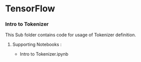 # TensorFlow

### Intro to Tokenizer

This Sub folder contains code for usage of Tokenizer definition.

1. Supporting Notebooks :

    - Intro to Tokenizer.ipynb
